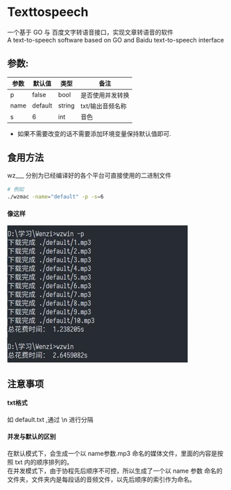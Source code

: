 # Texttospeech

一个基于 GO 与 百度文字转语音接口，实现文章转语音的软件  
A text-to-speech software based on GO and Baidu text-to-speech interface

## 参数:

| 参数 | 默认值  | 类型   | 备注             |
|------|---------|--------|------------------|
| p    | false   | bool   | 是否使用并发转换 |
| name | default | string | txt/输出音频名称 |
| s    | 6       | int    | 音色             |

* 如果不需要改变的话不需要添加环境变量保持默认值即可.

## 食用方法

wz___ 分别为已经编译好的各个平台可直接使用的二进制文件

``` bash
# 例如
./wzmac -name="default" -p -s=6
```

#### 像这样

![Alt text](https://github.com/Glovecc/Texttospeech/blob/master/user.jpg)

## 注意事项

#### txt格式

如 default.txt ,通过 \n 进行分隔

#### 并发与默认的区别

在默认模式下，会生成一个以 name参数.mp3 命名的媒体文件，里面的内容是按照 txt 内的顺序排列的。  
在并发模式下，由于协程先后顺序不可控，所以生成了一个以 name 参数 命名的文件夹，文件夹内是每段话的音频文件，以先后顺序的索引作为命名。